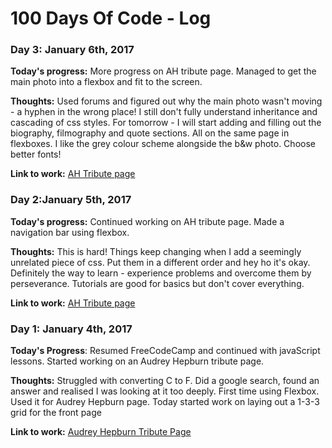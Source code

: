 # 100 Days Of Code - Log

### Day 3: January 6th, 2017

**Today's progress:** More progress on AH tribute page. Managed to get the main photo into a flexbox and fit to the screen.

**Thoughts:** Used forums and figured out why the main photo wasn't moving - a hyphen in the wrong place! I still don't fully understand inheritance and cascading of css styles. For tomorrow - I will start adding and filling out the biography, filmography and quote sections. All on the same page in flexboxes. I like the grey colour scheme alongside the b&w photo. Choose better fonts!

**Link to work:** [AH Tribute page](http://codepen.io/justinhemming/full/xgbrKK/)

### Day 2:January 5th, 2017

**Today's progress:** Continued working on AH tribute page. Made a navigation bar using flexbox.

**Thoughts:** This is hard! Things keep changing when I add a seemingly unrelated piece of css. Put them in a different order and hey ho               it's okay.  Definitely the way to learn - experience problems and overcome them by perseverance. Tutorials are good for                 basics but don't cover everything. 

**Link to work:** [AH Tribute page](http://codepen.io/justinhemming/full/xgbrKK/)

### Day 1: January 4th, 2017

**Today's Progress**: Resumed FreeCodeCamp and continued with javaScript lessons.
                      Started working on an Audrey Hepburn tribute page.

**Thoughts:** Struggled with converting C to F. Did a google search, found an answer and realised I was looking at it too deeply.
              First time using Flexbox. Used it for Audrey Hepburn page. Today started work on laying out a 1-3-3 grid for the front page
              
**Link to work:** [Audrey Hepburn Tribute Page](http://codepen.io/justinhemming/pen/YNzOPv)
              
<!---### Day 0: February 30, 2016 (Example 1)
##### (delete me or comment me out)

**Today's Progress**: Fixed CSS, worked on canvas functionality for the app.

**Thoughts:** I really struggled with CSS, but, overall, I feel like I am slowly getting better at it. Canvas is still new for me, but I managed to figure out some basic functionality.

**Link to work:** [Calculator App](http://www.example.com)

### Day 0: February 30, 2016 (Example 2)
##### (delete me or comment me out)

**Today's Progress**: Fixed CSS, worked on canvas functionality for the app.

**Thoughts**: I really struggled with CSS, but, overall, I feel like I am slowly getting better at it. Canvas is still new for me, but I managed to figure out some basic functionality.

**Link(s) to work**: [Calculator App](http://www.example.com)


### Day 1: June 27, Monday

**Today's Progress**: I've gone through many exercises on FreeCodeCamp.

**Thoughts** I've recently started coding, and it's a great feeling when I finally solve an algorithm challenge after a lot of attempts and hours spent.

**Link(s) to work**
1. [Find the Longest Word in a String](https://www.freecodecamp.com/challenges/find-the-longest-word-in-a-string)
2. [Title Case a Sentence](https://www.freecodecamp.com/challenges/title-case-a-sentence) --->
